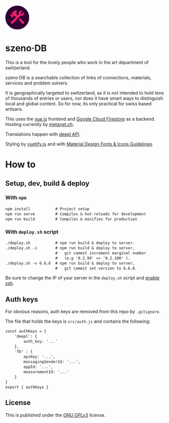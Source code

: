 *![SzenoDB icon](./public/icon_small.png)*

# szeno&middot;DB
This is a tool for the lovely people who work in the art department of switzerland.

szeno&middot;DB is a searchable collection of links of connections, materials, services and problem solvers.

It is geographically targeted to switzerland, as it is not intended to hold tens of thousands of entries or users, nor does it have smart ways to distinguish local and global content. So for now, its only practical for swiss based artisans.

This uses the [vue.js](https://vuejs.org/) frontend and [Google Cloud Firestore](https://cloud.google.com/firestore) as a backend. Hosting currently by [metanet.ch](metanet.ch).

Translations happen with [deepl API](https://www.deepl.com/de/docs-api).

Styling by [vuetify.js](https://vuetifyjs.com/) and with [Material Design Fonts & Icons Guidelines](https://material.io/).

# How to
## Setup, dev, build & deploy
### With `npm`
```
npm install           # Project setup
npm run serve         # Compiles & hot-reloads for development
npm run build         # Compiles & minifies for production
```

### With `deploy.sh` script
```
./deploy.sh           # npm run build & deploy to server.
./deploy.sh -i        # npm run build & deploy to server,
                      #   git commit increment marginal number
                      #   (e.g '0.2.99' => '0.2.100' ).
./deploy.sh -v 6.6.6  # npm run build & deploy to server,
                      #   git commit set version to 6.6.6.
```
Be sure to change the IP of your server in the `deploy.sh` script and [enable ssh](https://www.metanet.ch/support/713#10591-ssh).

## Auth keys
For obvious reasons, auth keys are removed from this repo by `.gitignore`.

The file that holds the keys is `src/auth.js` and contains the following:

```
const authKeys = {
    'deepl': {
        auth_key: '...'
    },
    'fb' : {
        apiKey: '...',
        messagingSenderId: '...',
        appId: '...',
        measurementId: '...'
    }
}
export { authKeys }
```

## License
This is published under the [GNU GPLv3](COPYING) license.
